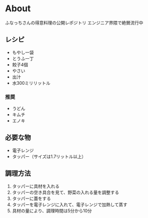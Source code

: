 # About
ふなっちさんの得意料理の公開レポジトリ
エンジニア界隈で絶賛流行中

## レシピ
* もやし一袋
* とうふ一丁
* 餃子4個
* やさい
* 出汁
* 水300ミリリットル

### 推奨
* うどん
* キムチ
* エノキ

## 必要な物
* 電子レンジ
* タッパー（サイズは1.7リットル以上）

## 調理方法
1. タッパーに具材を入れる
2. タッパーの空き具合を見て、野菜の入れる量を調整する
3. タッパーに蓋をする
4. タッパーを電子レンジに入れて、電子レンジで加熱して蒸す
5. 具材の量により、調理時間は5分から10分

